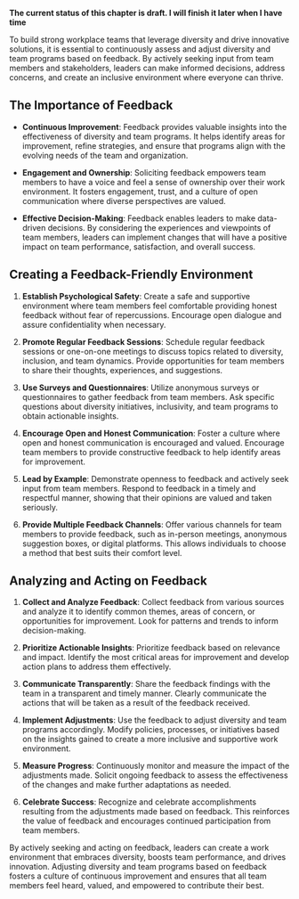 **The current status of this chapter is draft. I will finish it later when I have time**

To build strong workplace teams that leverage diversity and drive innovative solutions, it is essential to continuously assess and adjust diversity and team programs based on feedback. By actively seeking input from team members and stakeholders, leaders can make informed decisions, address concerns, and create an inclusive environment where everyone can thrive.

The Importance of Feedback
--------------------------

* **Continuous Improvement**: Feedback provides valuable insights into the effectiveness of diversity and team programs. It helps identify areas for improvement, refine strategies, and ensure that programs align with the evolving needs of the team and organization.

* **Engagement and Ownership**: Soliciting feedback empowers team members to have a voice and feel a sense of ownership over their work environment. It fosters engagement, trust, and a culture of open communication where diverse perspectives are valued.

* **Effective Decision-Making**: Feedback enables leaders to make data-driven decisions. By considering the experiences and viewpoints of team members, leaders can implement changes that will have a positive impact on team performance, satisfaction, and overall success.

Creating a Feedback-Friendly Environment
----------------------------------------

1. **Establish Psychological Safety**: Create a safe and supportive environment where team members feel comfortable providing honest feedback without fear of repercussions. Encourage open dialogue and assure confidentiality when necessary.

2. **Promote Regular Feedback Sessions**: Schedule regular feedback sessions or one-on-one meetings to discuss topics related to diversity, inclusion, and team dynamics. Provide opportunities for team members to share their thoughts, experiences, and suggestions.

3. **Use Surveys and Questionnaires**: Utilize anonymous surveys or questionnaires to gather feedback from team members. Ask specific questions about diversity initiatives, inclusivity, and team programs to obtain actionable insights.

4. **Encourage Open and Honest Communication**: Foster a culture where open and honest communication is encouraged and valued. Encourage team members to provide constructive feedback to help identify areas for improvement.

5. **Lead by Example**: Demonstrate openness to feedback and actively seek input from team members. Respond to feedback in a timely and respectful manner, showing that their opinions are valued and taken seriously.

6. **Provide Multiple Feedback Channels**: Offer various channels for team members to provide feedback, such as in-person meetings, anonymous suggestion boxes, or digital platforms. This allows individuals to choose a method that best suits their comfort level.

Analyzing and Acting on Feedback
--------------------------------

1. **Collect and Analyze Feedback**: Collect feedback from various sources and analyze it to identify common themes, areas of concern, or opportunities for improvement. Look for patterns and trends to inform decision-making.

2. **Prioritize Actionable Insights**: Prioritize feedback based on relevance and impact. Identify the most critical areas for improvement and develop action plans to address them effectively.

3. **Communicate Transparently**: Share the feedback findings with the team in a transparent and timely manner. Clearly communicate the actions that will be taken as a result of the feedback received.

4. **Implement Adjustments**: Use the feedback to adjust diversity and team programs accordingly. Modify policies, processes, or initiatives based on the insights gained to create a more inclusive and supportive work environment.

5. **Measure Progress**: Continuously monitor and measure the impact of the adjustments made. Solicit ongoing feedback to assess the effectiveness of the changes and make further adaptations as needed.

6. **Celebrate Success**: Recognize and celebrate accomplishments resulting from the adjustments made based on feedback. This reinforces the value of feedback and encourages continued participation from team members.

By actively seeking and acting on feedback, leaders can create a work environment that embraces diversity, boosts team performance, and drives innovation. Adjusting diversity and team programs based on feedback fosters a culture of continuous improvement and ensures that all team members feel heard, valued, and empowered to contribute their best.
